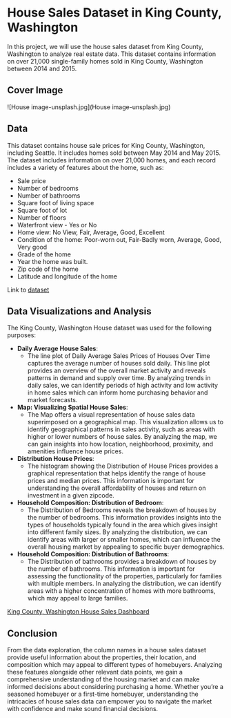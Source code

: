 # House Sales Dataset in King County, Washington

In this project, we will use the house sales dataset from King County, Washington to analyze real estate data. This dataset contains information on over 21,000 single-family homes sold in King County, Washington between 2014 and 2015. 
## Cover Image

![House image-unsplash.jpg](House image-unsplash.jpg)
## Data
This dataset contains house sale prices for King County, Washington, including Seattle. It includes homes sold between May 2014 and May 2015. The dataset includes information on over 21,000 homes, and each record includes a variety of features about the home, such as:


- Sale price
- Number of bedrooms
- Number of bathrooms
- Square foot of living space
- Square foot of lot
- Number of floors
- Waterfront view - Yes or No
- Home view: No View, Fair, Average, Good, Excellent
- Condition of the home: Poor-worn out, Fair-Badly worn, Average, Good, Very good 
- Grade of the home
- Year the home was built.
- Zip code of the home
- Latitude and longitude of the home

Link to [dataset](https://www.kaggle.com/datasets/salaudeentaofeek/king-county-washington-house-sales-analysis)

## Data Visualizations and Analysis
The King County, Washington House dataset was used for the following purposes:

- **Daily Average House Sales**:
    - The line plot of Daily Average Sales Prices of Houses Over Time captures the average number of houses sold daily. This line plot provides an overview of the overall market activity and reveals patterns in demand and supply over time. By analyzing trends in daily sales, we can identify periods of high activity and low activity in home sales which can inform home purchasing behavior and market forecasts.
- **Map: Visualizing Spatial House Sales**:
    - The Map offers a visual representation of house sales data superimposed on a geographical map. This visualization allows us to identify geographical patterns in sales activity, such as areas with higher or lower numbers of house sales. By analyzing the map, we can gain insights into how location, neighborhood, proximity,  and amenities influence house prices.
- **Distribution House Prices**: 
    - The histogram showing the Distribution of House Prices provides a graphical representation that helps identify the range of house prices and median prices. This information is important for understanding the overall affordability of houses and return on investment in a given zipcode.
- **Household Composition: Distribution of Bedroom**:
    - The Distribution of Bedrooms reveals the breakdown of houses by the number of bedrooms. This information provides insights into the types of households typically found in the area which gives insight into different family sizes. By analyzing the distribution, we can identify areas with larger or smaller homes, which can influence the overall housing market by appealing to specific buyer demographics.
- **Household Composition: Distribution of Bathrooms**:
    - The Distribution of bathrooms provides a breakdown of houses by the number of bathrooms. This information is important for assessing the functionality of the properties, particularly for families with multiple members. In analyzing the distribution, we can identify areas with a higher concentration of homes with more bathrooms, which may appeal to large families.

 [King County, Washington House Sales Dashboard](https://public.tableau.com/views/KingCountyHouseSales_Dashboard/KingCountyHouseSales?:language=en-US&:display_count=n&:origin=viz_share_link)
 
## Conclusion
From the data exploration, the column names in a house sales dataset provide useful information about the properties, their location, and composition which may appeal to different types of homebuyers. Analyzing these features alongside other relevant data points, we gain a comprehensive understanding of the housing market and can make informed decisions about considering purchasing a home. Whether you’re a seasoned homebuyer or a first-time homebuyer, understanding the intricacies of house sales data can empower you to navigate the market with confidence and make sound financial decisions.
